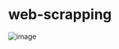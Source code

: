 # web-scrapping
![image](https://github.com/pitch96/web-scrapping/assets/106132689/7b901826-effe-4613-a90b-8571f00983a3)
